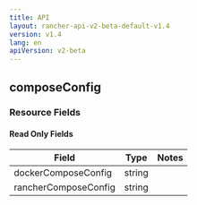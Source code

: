 ```yaml
---
title: API
layout: rancher-api-v2-beta-default-v1.4
version: v1.4
lang: en
apiVersion: v2-beta
---
```


## composeConfig



### Resource Fields


#### Read Only Fields

Field | Type   | Notes
---|---|---
dockerComposeConfig | string  | 
rancherComposeConfig | string  | 


<br>
